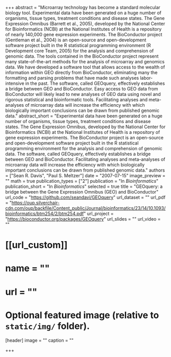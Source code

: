 +++
abstract = "Microarray technology has become a standard molecular biology tool. Experimental data have been generated on a huge number of organisms, tissue types, treatment conditions and disease states. The Gene Expression Omnibus (Barrett et al., 2005), developed by the National Center for Bioinformatics (NCBI) at the National Institutes of Health is a repository of nearly 140,000 gene expression experiments. The BioConductor project (Gentleman et al., 2004) is an open-source and open-development software project built in the R statistical programming environment (R Development core Team, 2005) for the analysis and comprehension of genomic data. The tools contained in the BioConductor project represent many state-of-the-art methods for the analysis of microarray and genomics data. We have developed a software tool that allows access to the wealth of information within GEO directly from BioConductor, eliminating many the formatting and parsing problems that have made such analyses labor-intensive in the past. The software, called GEOquery, effectively establishes a bridge between GEO and BioConductor. Easy access to GEO data from BioConductor will likely lead to new analyses of GEO data using novel and rigorous statistical and bioinformatic tools. Facilitating analyses and meta-analyses of microarray data will increase the efficiency with which biologically important conclusions can be drawn from published genomic data."
abstract_short = "Experimental data have been generated on a huge number of organisms, tissue types, treatment conditions and disease states. The Gene Expression Omnibus, developed by the National Center for Bioinformatics (NCBI) at the National Institutes of Health is a repository of gene expression experiments. The BioConductor project is an open-source and open-development software project built in the R statistical programming environment for the analysis and comprehension of genomic data. The software, called GEOquery, effectively establishes a bridge between GEO and BioConductor. Facilitating analyses and meta-analyses of microarray data will increase the efficiency with which biologically important conclusions can be drawn from published genomic data."
authors = ["Sean R. Davis", "Paul S. Meltzer"]
date = "2007-07-15"
image_preview = ""
math = true
publication_types = ["2"] 
publication = "In *Bioinformatics*"
publication_short = "In *Bioinformatics*"
selected = true
title = "GEOquery: a bridge between the Gene Expression Omnibus (GEO) and BioConductor"
url_code = "https://github.com/seandavi/GEOquery"
url_dataset = ""
url_pdf = "https://oup.silverchair-cdn.com/oup/backfile/Content_public/Journal/bioinformatics/23/14/10.1093/bioinformatics/btm254/2/btm254.pdf"
url_project = "https://bioconductor.org/packages/GEOquery"
url_slides = ""
url_video = ""

# [[url_custom]]
# name = ""
# url = ""

# Optional featured image (relative to `static/img/` folder).
[header]
image = ""
caption = ""

+++

